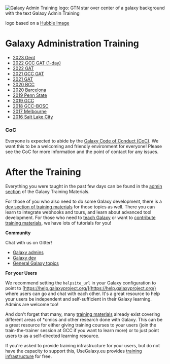 ![Galaxy Admin Training logo: GTN star over center of a galaxy background with the text Galaxy Admin Training](./logos/gat.png)

logo based on a [Hubble Image](https://hubblesite.org/contents/media/images/2018/48/4280-Image.html)

# Galaxy Administration Training

- [2023 Gent](https://github.com/galaxyproject/admin-training/tree/2023-gent)
- [2022 GCC GAT (1-day)](https://gallantries.github.io/video-library/modules/gcc2022/gat-intro)
- [2022 GAT](https://gallantries.github.io/video-library/events/smorgasbord2/gat.html)
- [2021 GCC GAT](https://galaxyproject.org/events/gcc2021/training/admin-track)
- [2021 GAT](https://github.com/galaxyproject/admin-training/tree/2021-online)
- [2020 BCC](https://github.com/galaxyproject/admin-training/tree/2020-bcc)
- [2020 Barcelona](https://github.com/galaxyproject/admin-training/tree/2020-barcelona)
- [2019 Penn State](https://github.com/galaxyproject/admin-training/tree/2019-pennstate)
- [2019 GCC](https://github.com/galaxyproject/admin-training/tree/2019-gcc)
- [2018 GCC-BOSC](https://github.com/galaxyproject/admin-training/tree/2018-gccbosc)
- [2017 Melbourne](https://github.com/galaxyproject/admin-training/tree/2017-melbourne)
- [2016 Salt Lake City](https://github.com/galaxyproject/admin-training/tree/2016-saltlakecity)


### CoC

Everyone is expected to abide by the [Galaxy Code of Conduct (CoC)](https://galaxyproject.org/community/coc/#galaxy-project-code-of-conduct). We want this to be a welcoming and friendly environment for everyone! Please see the CoC for more information and the point of contact for any issues.


# After the Training

Everything you were taught in the past few days can be found in the [admin section](https://training.galaxyproject.org/training-material/topics/admin/) of the Galaxy Training Materials.

For those of you who also need to do some Galaxy development, there is a [dev section of training materials](https://training.galaxyproject.org/training-material/topics/dev/) for those topics as well. There you can learn to integrate webhooks and tours, and learn about advanced tool development. For those who need to [teach Galaxy](https://training.galaxyproject.org/training-material/topics/instructors/) or want to [contribute training materials](https://training.galaxyproject.org/training-material/topics/contributing/), we have lots of tutorials for you!

**Community**

Chat with us on Gitter!

 - [Galaxy admins](http://gitter.im/galaxyproject/admins)
 - [Galaxy dev](https://gitter.im/galaxyproject/dev)
 - [General Galaxy topics](http://gitter.im/galaxyproject/Lobby)

**For your Users**

We recommend setting the `helpsite_url` in your Galaxy configuration to point to [https://help.galaxyproject.org/](https://help.galaxyproject.org/) where users can go and chat with each other. It's a great resource to help your users be independent and self-sufficient in their Galaxy learning. Admins are welcome too!

And don't forget that many, many [training materials](https://training.galaxyproject.org/training-material/) already exist covering different areas of \*omics and other research done with Galaxy. This can be a great resource for either giving training courses to your users (join the train-the-trainer session at GCC if you want to learn more) or to just point users to as a self-directed learning resource.

If you're asked to provide training infrastructure for your users, but do not have the capacity to support this, UseGalaxy.eu provides [training infrastructure](https://galaxyproject.eu/tiaas) for free.
